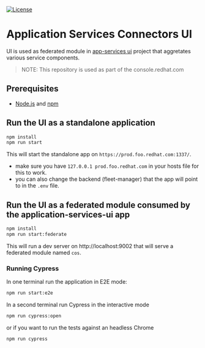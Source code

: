 [![License](https://img.shields.io/badge/license-Apache--2.0-blue.svg)](http://www.apache.org/licenses/LICENSE-2.0)

# Application Services Connectors UI

UI is used as federated module in [app-services ui](https://github.com/redhat-developer/app-services-ui) project
that aggretates various service components. 

> NOTE: This repository is used as part of the console.redhat.com

## Prerequisites
* [Node.js](https://nodejs.org/en/download/) and [npm](https://docs.npmjs.com/downloading-and-installing-node-js-and-npm)

## Run the UI as a standalone application

```sh
npm install
npm run start
```

This will start the standalone app on `https://prod.foo.redhat.com:1337/`. 

- make sure you have `127.0.0.1 prod.foo.redhat.com` in your hosts file for this to work.
- you can also change the backend (fleet-manager) that the app will point to in the `.env` file.

## Run the UI as a federated module consumed by the application-services-ui app

```sh
npm install
npm run start:federate
```

This will run a dev server on http://localhost:9002 that will serve a federated module named `cos`.

### Running Cypress

In one terminal run the application in E2E mode:

```sh
npm run start:e2e
```

In a second terminal run Cypress in the interactive mode

```sh
npm run cypress:open
```

or if you want to run the tests against an headless Chrome

```sh
npm run cypress
```


